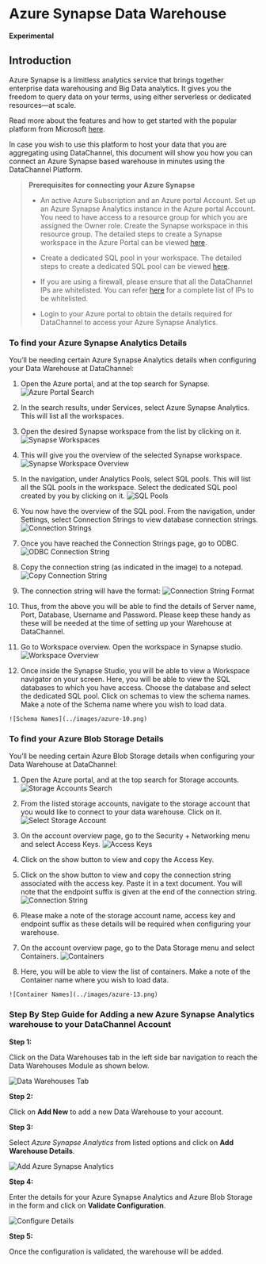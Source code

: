 # Azure Synapse Data Warehouse

**Experimental**

## Introduction

Azure Synapse is a limitless analytics service that brings together enterprise data warehousing and Big Data analytics. It gives you the freedom to query data on your terms, using either serverless or dedicated resources—at scale.

Read more about the features and how to get started with the popular platform from Microsoft [here](https://learn.microsoft.com/en-us/azure/synapse-analytics/?source=recommendations).

In case you wish to use this platform to host your data that you are aggregating using DataChannel, this document will show you how you can connect an Azure Synapse based warehouse in minutes using the DataChannel Platform.

> **Prerequisites for connecting your Azure Synapse**
>
> * An active Azure Subscription and an Azure portal Account.
> Set up an Azure Synapse Analytics instance in the Azure portal Account. You need to have access to a resource group for which you are assigned the Owner role. Create the Synapse workspace in this resource group. The detailed steps to create a Synapse workspace in the Azure Portal can be viewed [here](https://learn.microsoft.com/en-us/azure/synapse-analytics/get-started-create-workspace#create-a-synapse-workspace-in-the-azure-portal).
>
> * Create a dedicated SQL pool in your workspace. The detailed steps to create a dedicated SQL pool can be viewed [here](https://learn.microsoft.com/en-us/azure/synapse-analytics/get-started-analyze-sql-pool#create-a-dedicated-sql-pool).
>
> * If you are using a firewall, please ensure that all the DataChannel IPs are whitelisted. You can refer [here](https://docs.datachannel.co/getting-started/1.0.0/faq.html#_are_there_any_ips_that_need_to_be_whitelisted_in_case_i_am_using_vpn) for a complete list of IPs to be whitelisted.
>
> * Login to your Azure portal to obtain the details required for DataChannel to access your Azure Synapse Analytics.

### To find your Azure Synapse Analytics Details

You’ll be needing certain Azure Synapse Analytics details when configuring your Data Warehouse at DataChannel:

1. Open the Azure portal, and at the top search for Synapse.
     ![Azure Portal Search](../images/azure-1.png)
  2. In the search results, under Services, select Azure Synapse Analytics. This will list all the workspaces.

3. Open the desired Synapse workspace from the list by clicking on it.
     ![Synapse Workspaces](../images/azure-2.png)
  4. This will give you the overview of the selected Synapse workspace.
     ![Synapse Workspace Overview](../images/azure-3.png)
  5. In the navigation, under Analytics Pools, select SQL pools. This will list all the SQL pools in the workspace. Select the dedicated SQL pool created by you by clicking on it.
     ![SQL Pools](../images/azure-4.png)
  6. You now have the overview of the SQL pool. From the navigation, under Settings, select Connection Strings to view database connection strings.
     ![Connection Strings](../images/azure-5.png)
  7. Once you have reached the Connection Strings page, go to ODBC.
     ![ODBC Connection String](../images/azure-6.png)
  8. Copy the connection string (as indicated in the image) to a notepad.
     ![Copy Connection String](../images/azure-7.png)
  9. The connection string will have the format:
     ![Connection String Format](../images/azure-8.png)
  10. Thus, from the above you will be able to find the details of Server name, Port, Database, Username and Password. Please keep these handy as these will be needed at the time of setting up your Warehouse at DataChannel.

11. Go to Workspace overview. Open the workspace in Synapse studio.
      ![Workspace Overview](../images/azure-9.png)
   12. Once inside the Synapse Studio, you will be able to view a Workspace navigator on your screen. Here, you will be able to view the SQL databases to which you have access. Choose the database and select the dedicated SQL pool. Click on schemas to view the schema names. Make a note of the Schema name where you wish to load data.

    ![Schema Names](../images/azure-10.png)

### To find your Azure Blob Storage Details

You’ll be needing certain Azure Blob Storage details when configuring your Data Warehouse at DataChannel:

1. Open the Azure portal, and at the top search for Storage accounts.
     ![Storage Accounts Search](../images/azure-11.png)
  2. From the listed storage accounts, navigate to the storage account that you would like to connect to your data warehouse. Click on it.
     ![Select Storage Account](../images/azure-12.png)
  3. On the account overview page, go to the Security + Networking menu and select Access Keys.
     ![Access Keys](../images/azure-20.png)
  4. Click on the show button to view and copy the Access Key.

5. Click on the show button to view and copy the connection string associated with the access key. Paste it in a text document. You will note that the endpoint suffix is given at the end of the connection string.
     ![Connection String](../images/azure-21.png)
  6. Please make a note of the storage account name, access key and endpoint suffix as these details will be required when configuring your warehouse.

7. On the account overview page, go to the Data Storage menu and select Containers.
     ![Containers](../images/azure-22.png)
  8. Here, you will be able to view the list of containers. Make a note of the Container name where you wish to load data.

    ![Container Names](../images/azure-13.png)

### Step By Step Guide for Adding a new Azure Synapse Analytics warehouse to your DataChannel Account

**Step 1:**

Click on the Data Warehouses tab in the left side bar navigation to reach the Data Warehouses Module as shown below.

![Data Warehouses Tab](../images/destinations-1.png)

**Step 2:**

Click on **Add New** to add a new Data Warehouse to your account.

**Step 3:**

Select *Azure Synapse Analytics* from listed options and click on **Add Warehouse Details**.

![Add Azure Synapse Analytics](../images/azure-15.png)

**Step 4:**

Enter the details for your Azure Synapse Analytics and Azure Blob Storage in the form and click on **Validate Configuration**.

![Configure Details](../images/azure-14.png)

**Step 5:**

Once the configuration is validated, the warehouse will be added.